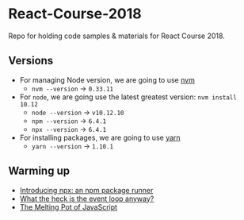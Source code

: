 # React-Course-2018

Repo for holding code samples &amp; materials for React Course 2018.

## Versions

* For managing Node version, we are going to use [nvm](https://github.com/creationix/nvm)
  * `nvm --version` -> `0.33.11`
* For `node`, we are going use the latest greatest version: `nvm install 10.12`
  * `node --version` -> `v10.12.10`
  * `npm --version` -> `6.4.1`
  * `npx --version` -> `6.4.1`
* For installing packages, we are going to use [yarn](https://yarnpkg.com/lang/en/docs/install/)
  * `yarn --version` -> `1.10.1`

## Warming up

* [Introducing npx: an npm package runner](https://medium.com/@maybekatz/introducing-npx-an-npm-package-runner-55f7d4bd282b)
* [What the heck is the event loop anyway?](https://www.youtube.com/watch?v=8aGhZQkoFbQ)
* [The Melting Pot of JavaScript](https://www.youtube.com/watch?v=G39lKaONAlA)
